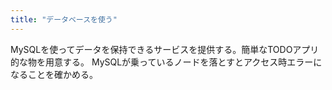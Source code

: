 ```yaml
---
title: "データベースを使う"
---
```


MySQLを使ってデータを保持できるサービスを提供する。簡単なTODOアプリ的な物を用意する。
MySQLが乗っているノードを落とすとアクセス時エラーになることを確かめる。
